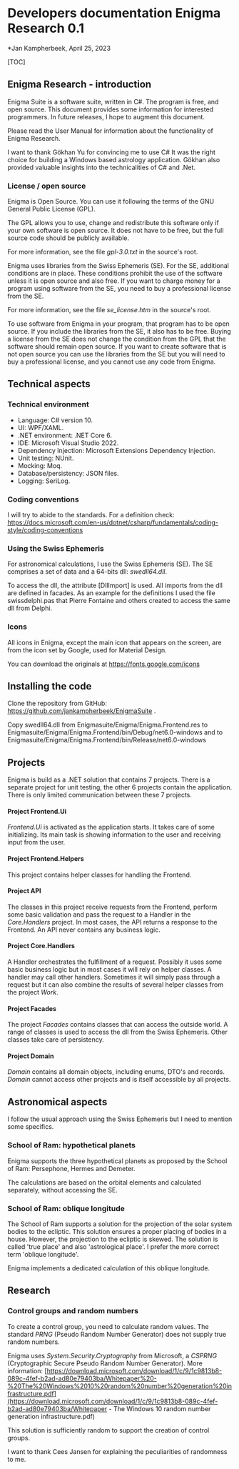 # Developers documentation Enigma Research 0.1

*Jan Kampherbeek, April 25, 2023

[TOC]



## Enigma Research - introduction

Enigma Suite is a software suite, written in C#. The program is free, and open source. This document provides some information for interested programmers. In future releases, I hope to augment this document.

Please read the User Manual for information about the functionality of Enigma Research. 

I want to thank Gökhan Yu for convincing me to use C# It was the right choice for building a Windows based astrology application. Gökhan also provided valuable insights into the technicalities of C# and .Net. 



### License / open source

Enigma is Open Source. You can use it following the terms of the GNU General Public License (GPL). 

The GPL allows you to use, change and redistribute this software only if your own software is open source. It does not have to be free, but the full source code should be publicly available.

For more information, see the file *gpl-3.0.txt* in the source's root.

Enigma uses libraries from the Swiss Ephemeris (SE). For the SE, additional conditions are in place. These conditions prohibit the use of the software unless it is open source and also free. If you want to charge money for a program using software from the SE, you need to buy a professional license from the SE. 

For more information, see the file *se_license.htm* in the source's root.

To use software from Enigma in your program, that program has to be open source. If you include the libraries from the SE, it also has to be free. Buying a license from the SE does not change the condition from the GPL that the software should remain open source. If you want to create software that is not open source you can use the libraries from the SE but you will need to buy a professional license, and you cannot use any code from Enigma.





## Technical aspects

### Technical environment

- Language: C# version 10.
- UI: WPF/XAML.
- .NET environment: .NET Core 6.
- IDE: Microsoft Visual Studio 2022.
- Dependency Injection: Microsoft Extensions Dependency Injection.
- Unit testing: NUnit.
- Mocking: Moq.
- Database/persistency: JSON files.
- Logging: SeriLog.



### Coding conventions

I will try to abide to the standards. For a definition check: https://docs.microsoft.com/en-us/dotnet/csharp/fundamentals/coding-style/coding-conventions



### Using the Swiss Ephemeris

For astronomical calculations, I use the Swiss Ephemeris (SE). The SE comprises a set of data and a 64-bits dll: *swedll64.dll*.

To access the dll, the attribute [DllImport] is used. All imports from the dll are defined in facades. As an example for the definitions I used the file swissdelphi.pas that Pierre Fontaine and others created to access the same dll from Delphi.



### Icons

All icons in Enigma, except the main icon that appears on the screen, are from the icon set by Google, used for Material Design.

You can download the originals at https://fonts.google.com/icons



## Installing the code

Clone the repository from GitHub: https://github.com/jankampherbeek/EnigmaSuite .

Copy swedll64.dll from Enigmasuite/Enigma/Enigma.Frontend.res to
Enigmasuite/Enigma/Enigma.Frontend/bin/Debug/net6.0-windows and to
Enigmasuite/Enigma/Enigma.Frontend/bin/Release/net6.0-windows



## Projects

Enigma is build as a .NET solution that contains 7 projects. There is a separate project for unit testing, the other 6 projects contain the application. There is only limited communication between these 7 projects.

#### Project Frontend.Ui

*Frontend.Ui* is activated as the application starts. It takes care of some initializing. Its main task is showing information to the user and receiving input from the user.

#### Project Frontend.Helpers

This project contains helper classes for handling the Frontend. 

#### Project API

The classes in this project receive requests from the Frontend, perform some basic validation and pass the request to a Handler in the *Core.Handlers* project. In most cases, the API returns a response to the Frontend. An API never contains any business logic.

#### Project Core.Handlers

A Handler orchestrates the fulfillment of a request. Possibly it uses some basic business logic but in most cases it will rely on helper classes. A handler may call other handlers. Sometimes it will simply pass through a request but it can also combine the results of several helper classes from the project *Work*.

#### Project Facades

The project *Facades* contains classes that can access the outside world. A range of classes is used to access the dll from the Swiss Ephemeris. Other classes take care of persistency.

#### Project Domain

*Domain* contains all domain objects, including enums, DTO's and records. *Domain* cannot access other projects and is itself accessible by all projects.





## Astronomical aspects

I follow the usual approach using the Swiss Ephemeris but I need to mention some specifics.

### School of Ram: hypothetical planets

Enigma supports the three hypothetical planets as proposed by the School of Ram: Persephone, Hermes and Demeter.

The calculations are based on the orbital elements and calculated separately, without accessing
the SE.

### School of Ram: oblique longitude

The School of Ram supports a solution for the projection of the solar system bodies to the ecliptic. This solution ensures a proper placing of bodies in a house. However, the projection to the ecliptic is skewed. The solution is called 'true place' and also 'astrological place'. I prefer the more correct term 'oblique longitude'.

Enigma implements a dedicated calculation of this oblique longitude. 



## Research

### Control groups and random numbers

To create a control group, you need to calculate random values. The standard *PRNG* (Pseudo Random Number Generator) does not supply true random numbers.

Enigma uses *System.Security.Cryptography* from Microsoft, a *CSPRNG* (Cryptographic Secure Pseudo Random Number Generator). More information: [https://download.microsoft.com/download/1/c/9/1c9813b8-089c-4fef-b2ad-ad80e79403ba/Whitepaper%20-%20The%20Windows%2010%20random%20number%20generation%20infrastructure.pdf](https://download.microsoft.com/download/1/c/9/1c9813b8-089c-4fef-b2ad-ad80e79403ba/Whitepaper - The Windows 10 random number generation infrastructure.pdf)

This solution is sufficiently random to support the creation of control groups.

I want to thank Cees Jansen for explaining the peculiarities of randomness to me. 





